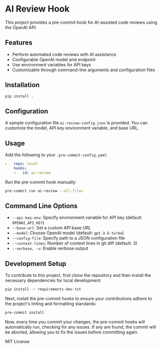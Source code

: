 # AI Review Hook

This project provides a pre-commit hook for AI-assisted code reviews using the OpenAI API.

## Features

- Perform automated code reviews with AI assistance
- Configurable OpenAI model and endpoint
- Use environment variables for API keys
- Customizable through command-line arguments and configuration files

## Installation

```sh
pip install .
```

## Configuration

A sample configuration file `ai-review-config.json` is provided. You can customize the model, API key environment variable, and base URL.

## Usage

Add the following to your `.pre-commit-config.yaml`:

```yaml
-   repo: local
    hooks:
    -   id: ai-review
```

Run the pre-commit hook manually:

```sh
pre-commit run ai-review --all-files
```

## Command Line Options

- `--api-key-env`: Specify environment variable for API key (default: `OPENAI_API_KEY`)
- `--base-url`: Set a custom API base URL
- `--model`: Choose OpenAI model (default: `gpt-3.5-turbo`)
- `--config-file`: Specify path to a JSON configuration file
- `--context-lines`: Number of context lines in git diff (default: 3)
- `--verbose, -v`: Enable verbose output

## Development Setup

To contribute to this project, first clone the repository and then install the necessary dependencies for local development:

```sh
pip install -r requirements-dev.txt
```

Next, install the pre-commit hooks to ensure your contributions adhere to the project's linting and formatting standards:

```sh
pre-commit install
```

Now, every time you commit your changes, the pre-commit hooks will automatically run, checking for any issues. If any are found, the commit will be aborted, allowing you to fix the issues before committing again.

MIT License
